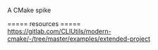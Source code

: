 A CMake spike

===== resources =====  
https://gitlab.com/CLIUtils/modern-cmake/-/tree/master/examples/extended-project

